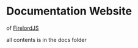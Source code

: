 # Documentation Website

of [FirelordJS](https://github.com/tylim88/Firelordjs)

all contents is in the docs folder
